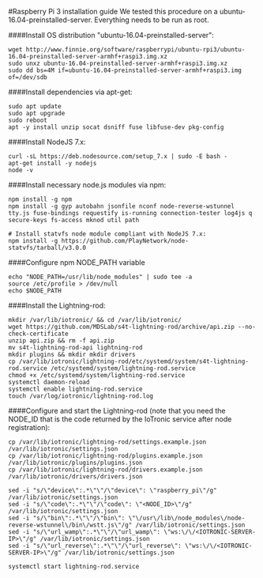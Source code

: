 #Raspberry Pi 3 installation guide
We tested this procedure on a ubuntu-16.04-preinstalled-server. Everything needs to be run as root.

####Install OS distribution "ubuntu-16.04-preinstalled-server":
```
wget http://www.finnie.org/software/raspberrypi/ubuntu-rpi3/ubuntu-16.04-preinstalled-server-armhf+raspi3.img.xz
sudo unxz ubuntu-16.04-preinstalled-server-armhf+raspi3.img.xz
sudo dd bs=4M if=ubuntu-16.04-preinstalled-server-armhf+raspi3.img of=/dev/sdb
```


####Install dependencies via apt-get:

```
sudo apt update
sudo apt upgrade
sudo reboot
apt -y install unzip socat dsniff fuse libfuse-dev pkg-config
```

####Install NodeJS 7.x:
```
curl -sL https://deb.nodesource.com/setup_7.x | sudo -E bash -
apt-get install -y nodejs
node -v
```

####Install necessary node.js modules via npm:

```
npm install -g npm
npm install -g gyp autobahn jsonfile nconf node-reverse-wstunnel tty.js fuse-bindings requestify is-running connection-tester log4js q secure-keys fs-access mknod util path

# Install statvfs node module compliant with NodeJS 7.x: 
npm install -g https://github.com/PlayNetwork/node-statvfs/tarball/v3.0.0
```

####Configure npm NODE_PATH variable

```
echo "NODE_PATH=/usr/lib/node_modules" | sudo tee -a
source /etc/profile > /dev/null
echo $NODE_PATH
```

####Install the Lightning-rod:

```
mkdir /var/lib/iotronic/ && cd /var/lib/iotronic/
wget https://github.com/MDSLab/s4t-lightning-rod/archive/api.zip --no-check-certificate
unzip api.zip && rm -f api.zip
mv s4t-lightning-rod-api lightning-rod
mkdir plugins && mkdir mkdir drivers
cp /var/lib/iotronic/lightning-rod/etc/systemd/system/s4t-lightning-rod.service /etc/systemd/system/lightning-rod.service
chmod +x /etc/systemd/system/lightning-rod.service
systemctl daemon-reload
systemctl enable lightning-rod.service
touch /var/log/iotronic/lightning-rod.log
```

####Configure and start the Lightning-rod
(note that you need the NODE_ID that is the code returned by the IoTronic service after node registration):

```
cp /var/lib/iotronic/lightning-rod/settings.example.json /var/lib/iotronic/settings.json
cp /var/lib/iotronic/lightning-rod/plugins.example.json /var/lib/iotronic/plugins/plugins.json
cp /var/lib/iotronic/lightning-rod/drivers.example.json /var/lib/iotronic/drivers/drivers.json

sed -i "s/\"device\":.*\"\"/\"device\": \"raspberry_pi\"/g" /var/lib/iotronic/settings.json
sed -i "s/\"code\":.*\"\"/\"code\": \"<NODE_ID>\"/g" /var/lib/iotronic/settings.json
sed -i "s/\"bin\":.*\"\"/\"bin\": \"\/usr\/lib\/node_modules\/node-reverse-wstunnel\/bin\/wstt.js\"/g" /var/lib/iotronic/settings.json
sed -i "s/\"url_wamp\":.*\"\"/\"url_wamp\": \"ws:\/\/<IOTRONIC-SERVER-IP>\"/g" /var/lib/iotronic/settings.json
sed -i "s/\"url_reverse\":.*\"\"/\"url_reverse\": \"ws:\/\/<IOTRONIC-SERVER-IP>\"/g" /var/lib/iotronic/settings.json

systemctl start lightning-rod.service
```
